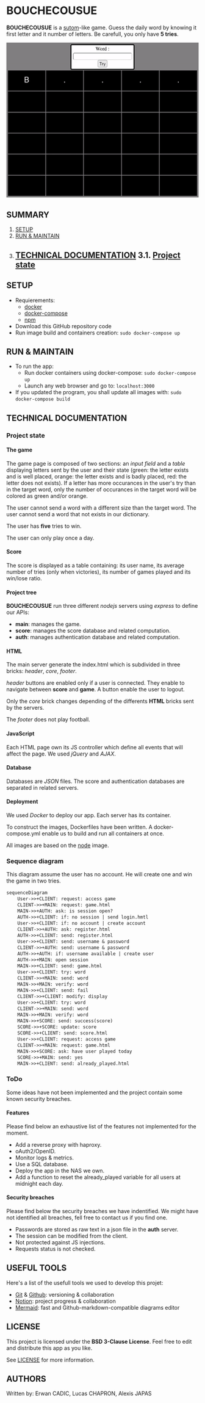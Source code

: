 # BOUCHECOUSUE
**BOUCHECOUSUE** is a [sutom]()-like game. Guess the daily word by knowing it first letter and it number of letters. Be carefull, you only have **5 tries**.

<p align="center">
    <img src="imgs/game_example.gif" alt="Animated example of the game" />
</p>

## SUMMARY
1. [SETUP](#SETUP)
2. [RUN & MAINTAIN](#RUN--MAINTAIN)
3. [TECHNICAL DOCUMENTATION](#TECHNICAL-DOCUMENTATION)
  3.1. [Project state](#Project-state)
    - 

## SETUP
- Requierements:
    - [docker](https://docs.docker.com/engine/install/)
    - [docker-compose](https://docs.docker.com/compose/install/)
    - [npm](https://www.npmjs.com/)
- Download this GitHub repository code
- Run image build and containers creation: `sudo docker-compose up`

## RUN & MAINTAIN
- To run the app:
    - Run docker containers using docker-compose: `sudo docker-compose up`
    - Launch any web browser and go to: `localhost:3000`
- If you updated the program, you shall update all images with: `sudo docker-compose build`

## TECHNICAL DOCUMENTATION
### Project state
#### The game
The game page is composed of two sections: an *input field* and a *table* displaying letters sent by the user and their state (green: the letter exists and is well placed, orange: the letter exists and is badly placed, red: the letter does not exists). If a letter has more occurances in the user's try than in the target word, only the number of occurances in the target word will be colored as green and/or orange.

The user cannot send a word with a different size than the target word. The user cannot send a word that not exists in our dictionary.

The user has **five** tries to win.

The user can only play once a day.

#### Score
The score is displayed as a table containing: its user name, its average number of tries (only when victories), its number of games played and its win/lose ratio.

#### Project tree
**BOUCHECOUSUE** run three different *nodejs* servers using *express* to define our APIs:
- **main**: manages the game.
- **score**: manages the score database and related computation.
- **auth**: manages authentication database and related computation.

#### HTML
The main server generate the index.html which is subdivided in three bricks: *header*, *core*, *footer*.

*header* buttons are enabled only if a user is connected. They enable to navigate between **score** and **game**. A button enable the user to logout.

Only the *core* brick changes depending of the differents **HTML** bricks sent by the servers.

The *footer* does not play football.

#### JavaScript
Each HTML page own its JS controller which define all events that will affect the page. We used *jQuery* and *AJAX*.

#### Database
Databases are *JSON* files. The score and authentication databases are separated in related servers.

#### Deployment
We used *Docker* to deploy our app. Each server has its container.

To construct the images, Dockerfiles have been written. A docker-compose.yml enable us to build and run all containers at once.

All images are based on the [node](https://hub.docker.com/_/node) image.

### Sequence diagram
This diagram assume the user has no account. He will create one and win the game in two tries.
``` mermaid
sequenceDiagram
    User->>+CLIENT: request: access game
    CLIENT->>+MAIN: request: game.html
    MAIN->>+AUTH: ask: is session open?
    AUTH->>+CLIENT: if: no session | send login.hmtl
    User->>+CLIENT: if: no account | create account
    CLIENT->>+AUTH: ask: register.html
    AUTH->>+CLIENT: send: register.html
    User->>+CLIENT: send: username & password
    CLIENT->>+AUTH: send: username & password
    AUTH->>+AUTH: if: username available | create user
    AUTH->>+MAIN: open session
    MAIN->>+CLIENT: send: game.html
    User->>+CLIENT: try: word
    CLIENT->>+MAIN: send: word
    MAIN->>+MAIN: verify: word
    MAIN->>+CLIENT: send: fail
    CLIENT->>+CLIENT: modify: display
    User->>+CLIENT: try: word
    CLIENT->>+MAIN: send: word
    MAIN->>+MAIN: verify: word
    MAIN->>+SCORE: send: success(score)
    SCORE->>+SCORE: update: score
    SCORE->>+CLIENT: send: score.html
    User->>+CLIENT: request: access game
    CLIENT->>+MAIN: request: game.html
    MAIN->>+SCORE: ask: have user played today
    SCORE->>+MAIN: send: yes
    MAIN->>+CLIENT: send: already_played.html
```

### ToDo
Some ideas have not been implemented and the project contain some known security breaches.

#### Features
Please find below an exhaustive list of the features not implemented for the moment.
- Add a reverse proxy with haproxy.
- oAuth2/OpenID.
- Monitor logs & metrics.
- Use a SQL database.
- Deploy the app in the NAS we own.
- Add a function to reset the already_played variable for all users at midnight each day.

#### Security breaches
Please find below the security breaches we have indentified. We might have not identified all breaches, fell free to contact us if you find one.
- Passwords are stored as raw text in a json file in the **auth** server.
- The session can be modified from the client.
- Not protected against JS injections.
- Requests status is not checked.

## USEFUL TOOLS
Here's a list of the usefull tools we used to develop this projet:
- [Git](https://git-scm.com/) & [Github](https://github.com/): versioning & collaboration
- [Notion](https://www.notion.so): project progress & collaboration
- [Mermaid](https://mermaid.live): fast and Github-markdown-compatible diagrams editor

## LICENSE
This project is licensed under the **BSD 3-Clause License**. Feel free to edit and distribute this app as you like.

See [LICENSE](https://github.com/alexisjapas/boucheCousue/blob/main/LICENSE) for more information.

## AUTHORS
Written by: Erwan CADIC, Lucas CHAPRON, Alexis JAPAS
